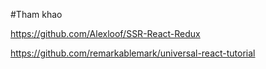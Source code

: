 #Tham khao

https://github.com/Alexloof/SSR-React-Redux

https://github.com/remarkablemark/universal-react-tutorial
